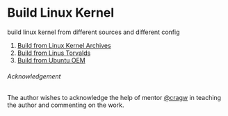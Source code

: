# Build Linux Kernel
build linux kernel from different sources and different config
1. [Build from Linux Kernel Archives](https://github.com/chinyakao/build_linux_kernel/blob/main/1_from_linux_kernel_archives.md)
2. [Build from Linus Torvalds](https://github.com/chinyakao/build_linux_kernel/blob/main/2_from_linus_torvalds.md.md)
3. [Build from Ubuntu OEM](https://github.com/chinyakao/build_linux_kernel/blob/main/3_from_ubuntu_oem.md)

###### Acknowledgement
The author wishes to acknowledge the help of mentor [@cragw](https://github.com/CragW) in teaching the author and commenting on the work.
